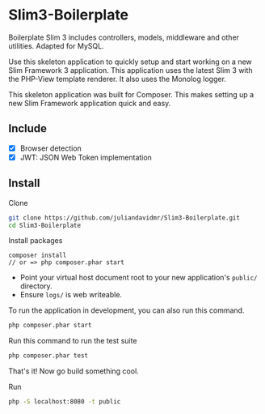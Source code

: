 # Slim3-Boilerplate

Boilerplate Slim 3 includes controllers, models, middleware and other utilities. Adapted for MySQL.

Use this skeleton application to quickly setup and start working on a new Slim Framework 3 application. This application uses the latest Slim 3 with the PHP-View template renderer. It also uses the Monolog logger.

This skeleton application was built for Composer. This makes setting up a new Slim Framework application quick and easy.

## Include

- [x] Browser detection
- [x] JWT: JSON Web Token implementation

## Install

Clone

```bash
git clone https://github.com/juliandavidmr/Slim3-Boilerplate.git
cd Slim3-Boilerplate
```

Install packages
```
composer install
// or => php composer.phar start
```

* Point your virtual host document root to your new application's `public/` directory.
* Ensure `logs/` is web writeable.

To run the application in development, you can also run this command.

```bash
php composer.phar start
```

Run this command to run the test suite

```bash
php composer.phar test
```

That's it! Now go build something cool.

Run

```bash
php -S localhost:8080 -t public
```